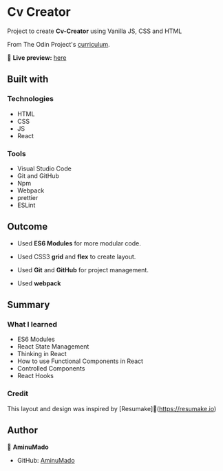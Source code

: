 # Cv Creator

Project to create **Cv-Creator** using Vanilla JS, CSS and HTML

From The Odin Project's [curriculum](https://www.theodinproject.com/paths/full-stack-javascript/courses/javascript/lessons/cv-application).

🔗 **Live preview:** [here](https://aminumado.github.io/cv-creator/)

## Built with

### Technologies

- HTML
- CSS
- JS
- React

### Tools

- Visual Studio Code
- Git and GitHub
- Npm
- Webpack
- prettier
- ESLint

## Outcome

- Used **ES6 Modules** for more modular code.
- Used CSS3 **grid** and **flex** to create layout.
- Used **Git** and **GitHub** for project management.

- Used **webpack**

## Summary

### What I learned

- ES6 Modules
- React State Management
- Thinking in React
- How to use Functional Components in React
- Controlled Components
- React Hooks

### Credit

This layout and design was inspired by [Resumake]🔗(https://resumake.io)

## Author

👤 **AminuMado**

- GitHub: [AminuMado](https://github.com/AminuMado)
